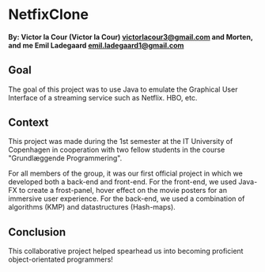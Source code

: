 # NetfixClone
#### By: Victor la Cour (Victor la Cour) <victorlacour3@gmail.com> and Morten, and me Emil Ladegaard <emil.ladegaard1@gmail.com>

## Goal
The goal of this project was to use Java to emulate the Graphical User Interface of a streaming service such as Netflix. HBO, etc. 

## Context
This project was made during the 1st semester at the IT University of Copenhagen in cooperation with two fellow students in the course "Grundlæggende Programmering". 

For all members of the group, it was our first official project in which we developed both a back-end and front-end. For the front-end, we used Java-FX to create a frost-panel, hover effect on the movie posters for an immersive user experience. For the back-end, we used a combination of algorithms (KMP) and datastructures (Hash-maps).

## Conclusion
This collaborative project helped spearhead us into becoming proficient object-orientated programmers!
